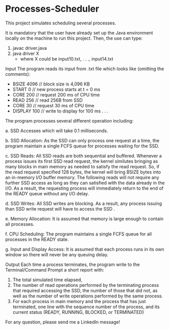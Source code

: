 # Processes-Scheduler
This project simulates scheduling several processes.

It is mandatory that the user have already set up the Java environment locally on the machine to run this project. Then, the use can type:
1. javac driver.java
2. java driver X
   * where X could be input10.txt, . . ., input14.txt

Input
The program reads its input from .txt file which looks like (omitting the comments):
* BSIZE 4096  //  block size is 4,096 KB
* START    0  //  new process starts at t = 0 ms 
* CORE   200  // request 200 ms of CPU time
* READ   256  // read 256B from SSD 
* CORE   30   // request 30 ms of CPU time 
* DISPLAY 100 // write to display for 100 ms
. . .


The program processes several different operation including:

a. SSD Accesses which will take 0.1 milliseconds.

b. SSD Allocation: As the SSD can only process one request at  a  time, the program maintain a  single FCFS queue for processes waiting for the SSD.

c. SSD  Reads:  All  SSD  reads  are both  sequential  and buffered.  Whenever  a  process  issues  its  first  SSD  read request, the  kernel similutes bringing as many blocks in main 
memory as needed to satisfy the read request. So, if the read request  specified  128  bytes,  the  kernel  will  bring  BSIZE bytes into an in-memory I/O buffer memory.  The following reads will not require any further SSD access as long as they can satisfied with the data already in the I/O. As a result, the requesting process will immediately return to the end of the READY queue without any I/O delay.

d. SSD  Writes:  All  SSD  writes are blocking.  As  a  result, any  process  issuing  than  SSD  write  request  will  have  to access the SSD .

e. Memory Allocation: It is assumed that memory is large enough to contain all processes. 

f. CPU  Scheduling:  The program  maintains  a  single FCFS queue for all processes in the READY state.

g. Input and Display Access: It is assumed that each process runs in its own window so there will never be any queuing delay.


Output
Each time a process terminates, the program write to the Terminal/Command Prompt a short report with:
1. The total simulated time elapsed, 
2. The  number  of  read  operations  performed  by  the terminating process that required accessing the SSD, the number of those that did not, as well as the number of write operations performed by the same process. 
3. For each process in main memory and the process that has just terminated, one line with the sequence number of the process, and its current status (READY, RUNNING, BLOCKED, or TERMINATED)

For any question, please send me a LinkedIn message!

